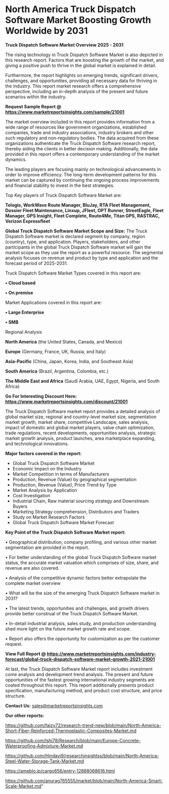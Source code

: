 # North America Truck Dispatch Software Market Boosting Growth Worldwide by 2031

<Strong> Truck Dispatch Software Market Overview 2025 - 2031</strong>

The rising technology in Truck Dispatch Software Market is also depicted in this research report. Factors that are boosting the growth of the market, and giving a positive push to thrive in the global market is explained in detail.

Furthermore, the report highlights on emerging trends, significant drivers, challenges, and opportunities, providing all necessary data for thriving in the industry. This report market research offers a comprehensive perspective, including an in-depth analysis of the present and future scenarios within the industry.

<strong>Request Sample Report @ <a href=https://www.marketreportsinsights.com/sample/21001>https://www.marketreportsinsights.com/sample/21001</a></strong>

The market overview included in this report provides information from a wide range of resources like government organizations, established companies, trade and industry associations, industry brokers and other such regulatory and non-regulatory bodies. The data acquired from these organizations authenticate the Truck Dispatch Software research report, thereby aiding the clients in better decision making. Additionally, the data provided in this report offers a contemporary understanding of the market dynamics.

The leading players are focusing mainly on technological advancements in order to improve efficiency. The long-term development patterns for this market can be captured by continuing the ongoing process improvements and financial stability to invest in the best strategies.

Top Key players of Truck Dispatch Software Market are:

<strong>Telogis, WorkWave Route Manager, BluJay, RTA Fleet Management, Dossier Fleet Maintenance, Linxup, JFleet, OPT Runner, StreetEagle, Fleet Manager, GPS Insight, Fleet Complete, Route4Me, Titan GPS, RASTRAC, Verizon Expressfleet</strong>

<strong><b>Global Truck Dispatch Software Market Scope and Size:</b></strong>
The Truck Dispatch Software market is declared segment by company, region (country), type, and application. Players, stakeholders, and other participants in the global Truck Dispatch Software market will gain the market scope as they use the report as a powerful resource. The segmental analysis focuses on revenue and product by type and application and the forecast period of 2025-2031.

Truck Dispatch Software Market Types covered in this report are:

<strong>• Cloud based

• On premise</strong>

Market Applications covered in this report are:

<strong>• Large Enterprise

• SMB</strong> 

Regional Analysis

<strong>North America</strong> (the United States, Canada, and Mexico)

<strong>Europe</strong> (Germany, France, UK, Russia, and Italy)

<strong>Asia-Pacific</strong> (China, Japan, Korea, India, and Southeast Asia)

<strong>South America</strong> (Brazil, Argentina, Colombia, etc.)

<strong>The Middle East and Africa</strong> (Saudi Arabia, UAE, Egypt, Nigeria, and South Africa)

<strong>Go For Interesting Discount Here: <a href=https://www.marketreportsinsights.com/discount/21001>https://www.marketreportsinsights.com/discount/21001</a></strong>

The Truck Dispatch Software market report provides a detailed analysis of global market size, regional and country-level market size, segmentation market growth, market share, competitive Landscape, sales analysis, impact of domestic and global market players, value chain optimization, trade regulations, recent developments, opportunities analysis, strategic market growth analysis, product launches, area marketplace expanding, and technological innovations.

<strong><b>Major factors covered in the report:</b></strong>
<ul>
  <li>Global Truck Dispatch Software Market </li>
  <li>Economic Impact on the Industry</li>
  <li>Market Competition in terms of Manufacturers</li>
  <li>Production, Revenue (Value) by geographical segmentation</li>
  <li>Production, Revenue (Value), Price Trend by Type</li>
  <li>Market Analysis by Application</li>
  <li>Cost Investigation</li>
  <li>Industrial Chain, Raw material sourcing strategy and Downstream Buyers</li>
  <li>Marketing Strategy comprehension, Distributors and Traders</li>
  <li>Study on Market Research Factors</li>
  <li>Global Truck Dispatch Software Market Forecast</li>
</ul>

<strong><b>Key Point of the Truck Dispatch Software Market report:</b></strong>

• Geographical distribution, company profiling, and various other market segmentation are provided in the report.

• For better understanding of the global Truck Dispatch Software market status, the accurate market valuation which comprises of size, share, and revenue are also covered.

• Analysis of the competitive dynamic factors better extrapolate the complete market overview

• What will be the size of the emerging Truck Dispatch Software market in 2031?

• The latest trends, opportunities and challenges, and growth drivers provide better construal of the Truck Dispatch Software Market.

• In-detail industrial analysis, sales study, and production understanding shed more light on the future market growth rate and scope.

• Report also offers the opportunity for customization as per the customer request.

<strong><b>View Full Report @ <a href=https://www.marketreportsinsights.com/industry-forecast/global-truck-dispatch-software-market-growth-2021-21001>https://www.marketreportsinsights.com/industry-forecast/global-truck-dispatch-software-market-growth-2021-21001</a></b></strong>


At last, the Truck Dispatch Software Market report includes investment come analysis and development trend analysis. The present and future opportunities of the fastest growing international industry segments are coated throughout this report. This report additionally presents product specification, manufacturing method, and product cost structure, and price structure.

<strong>Contact Us:</strong>
sales@marketreportsinsights.com

<strong>Our other reports:</strong>

<a href=https://github.com/faizy72/research-trend-new/blob/main/North-America-Short-Fiber-Reinforced-Thermoplastic-Composites-Market.md>https://github.com/faizy72/research-trend-new/blob/main/North-America-Short-Fiber-Reinforced-Thermoplastic-Composites-Market.md</a>

<a href=https://github.com/Ishi78/Research/blob/main/Europe-Concrete-Waterproofing-Admixture-Market.md>https://github.com/Ishi78/Research/blob/main/Europe-Concrete-Waterproofing-Admixture-Market.md</a>

<a href=https://github.com/Hindavi9/researchinsightss/blob/main/North-America-Steel-Water-Storage-Tank-Market.md>https://github.com/Hindavi9/researchinsightss/blob/main/North-America-Steel-Water-Storage-Tank-Market.md</a>

<a href=https://ameblo.jp/cargo656/entry-12888068616.html>https://ameblo.jp/cargo656/entry-12888068616.html</a>

<a href=https://github.com/anurag765555/market/blob/main/North-America-Smart-Scale-Market.md>https://github.com/anurag765555/market/blob/main/North-America-Smart-Scale-Market.md</a>"
